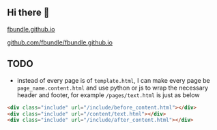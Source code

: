 ## Hi there 👋

[fbundle.github.io](https://fbundle.github.io/)

[github.com/fbundle/fbundle.github.io](https://github.com/fbundle/fbundle.github.io)

## TODO

- instead of every page is of `template.html`, I can make every page be `page_name.content.html` and use python or js to wrap the necessary header and footer, for example `/pages/text.html` is just as below

```html
<div class="include" url="/include/before_content.html"></div>
<div class="include" url="/content/text.html"></div>
<div class="include" url="/include/after_content.html"></div>

```
